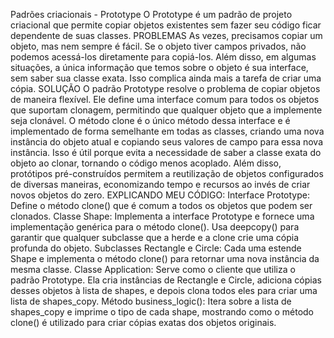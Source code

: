 Padrões criacionais - Prototype
O Prototype é um padrão de projeto criacional que permite copiar objetos existentes sem fazer seu código ficar dependente de suas classes.
PROBLEMAS
As vezes, precisamos copiar um objeto, mas nem sempre é fácil. Se o objeto tiver campos privados, não podemos acessá-los diretamente para copiá-los. Além disso, em algumas situações, a única informação que temos sobre o objeto é sua interface, sem saber sua classe exata. Isso complica ainda mais a tarefa de criar uma cópia. 
SOLUÇÃO
O padrão Prototype resolve o problema de copiar objetos de maneira flexível. Ele define uma interface comum para todos os objetos que suportam clonagem, permitindo que qualquer objeto que a implemente seja clonável. O método clone é o único método dessa interface e é implementado de forma semelhante em todas as classes, criando uma nova instância do objeto atual e copiando seus valores de campo para essa nova instância. Isso é útil porque evita a necessidade de saber a classe exata do objeto ao clonar, tornando o código menos acoplado. Além disso, protótipos pré-construídos permitem a reutilização de objetos configurados de diversas maneiras, economizando tempo e recursos ao invés de criar novos objetos do zero.
EXPLICANDO MEU CÓDIGO:
Interface Prototype: Define o método clone() que é comum a todos os objetos que podem ser clonados.
Classe Shape: Implementa a interface Prototype e fornece uma implementação genérica para o método clone(). Usa deepcopy() para garantir que qualquer subclasse que a herde e a clone crie uma cópia profunda do objeto.
Subclasses Rectangle e Circle: Cada uma estende Shape e implementa o método clone() para retornar uma nova instância da mesma classe.
Classe Application: Serve como o cliente que utiliza o padrão Prototype. Ela cria instâncias de Rectangle e Circle, adiciona cópias desses objetos à lista de shapes, e depois clona todos eles para criar uma lista de shapes_copy.
Método business_logic(): Itera sobre a lista de shapes_copy e imprime o tipo de cada shape, mostrando como o método clone() é utilizado para criar cópias exatas dos objetos originais.


